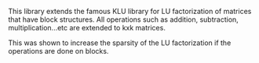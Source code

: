 This library extends the famous KLU library for LU factorization of matrices that have block structures.
All operations such as addition, subtraction, multiplication...etc are extended to kxk matrices.

This was shown to increase the sparsity of the LU factorization if the operations are done on blocks.